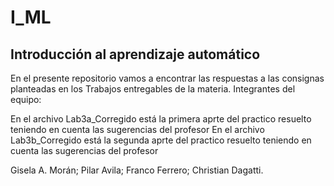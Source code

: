 # I_ML
## Introducción al aprendizaje automático
En el presente repositorio vamos a encontrar las respuestas a las consignas planteadas en los Trabajos entregables de la materia. Integrantes del equipo:

En el archivo Lab3a_Corregido está la primera aprte del practico resuelto teniendo en cuenta las sugerencias del profesor
En el archivo Lab3b_Corregido está la segunda aprte del practico resuelto teniendo en cuenta las sugerencias del profesor

Gisela A. Morán; Pilar Avila; Franco Ferrero; Christian Dagatti.
